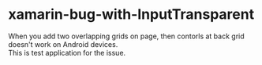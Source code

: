 # xamarin-bug-with-InputTransparent

When you add two overlapping grids on page, then contorls at back grid doesn't work on Android devices.  
This is test application for the issue.
